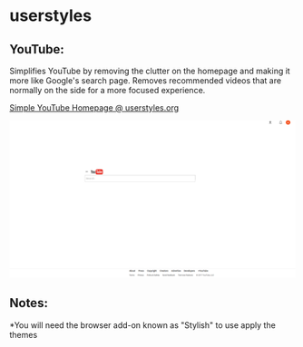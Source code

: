 # userstyles

## YouTube:

Simplifies YouTube by removing the clutter on the homepage and making it more like Google's search page. Removes recommended videos that are normally on the side for a more focused experience.

[Simple YouTube Homepage @ userstyles.org](https://userstyles.org/styles/133871/simple-youtube-homepage)

![alt tag](https://github.com/milan102/userstyles/blob/master/simpleyoutubesample.png)

## Notes:

*You will need the browser add-on known as "Stylish" to use apply the themes
